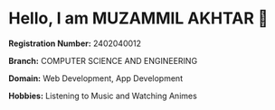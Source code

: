 # Hello, I am **MUZAMMIL AKHTAR** 👋

**Registration Number:** 2402040012 

**Branch:** COMPUTER SCIENCE AND ENGINEERING

**Domain:** Web Development, App Development 

**Hobbies:** Listening to Music and Watching Animes